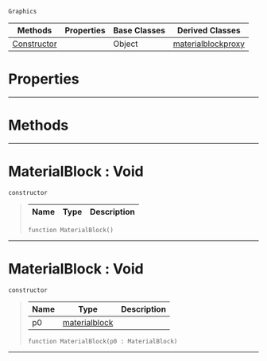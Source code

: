  `Graphics`

|Methods|Properties|Base Classes|Derived Classes|
|---|---|---|---|
|[ Constructor](https://github.com/PlasmaEngine/PlasmaDocs/blob/master/code_reference/class_reference/materialblock.markdown#materialblock-void)| |Object|[materialblockproxy](https://github.com/PlasmaEngine/PlasmaDocs/blob/master/code_reference/class_reference/materialblockproxy.markdown)|


 #  Properties


---  
 #  Methods


---  
 #  MaterialBlock : Void

 `constructor`

> 
> |Name|Type|Description|
> |---|---|---|
> ``` lang=cpp, name=Lightning
> function MaterialBlock()
> ``` 


---  
 #  MaterialBlock : Void

 `constructor`

> 
> |Name|Type|Description|
> |---|---|---|
> |p0|[materialblock](https://github.com/PlasmaEngine/PlasmaDocs/blob/master/code_reference/class_reference/materialblock.markdown)| |
> ``` lang=cpp, name=Lightning
> function MaterialBlock(p0 : MaterialBlock)
> ``` 


---  
 

 